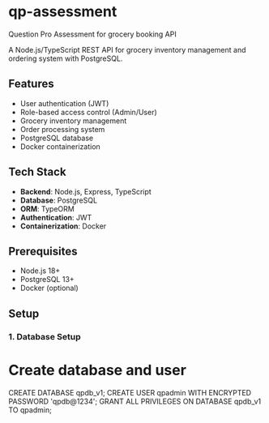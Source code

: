 # qp-assessment
Question Pro Assessment for grocery booking API

A Node.js/TypeScript REST API for grocery inventory management and ordering system with PostgreSQL.

## Features
- User authentication (JWT)
- Role-based access control (Admin/User)
- Grocery inventory management
- Order processing system
- PostgreSQL database
- Docker containerization

## Tech Stack

- **Backend**: Node.js, Express, TypeScript
- **Database**: PostgreSQL
- **ORM**: TypeORM
- **Authentication**: JWT
- **Containerization**: Docker

## Prerequisites
- Node.js 18+
- PostgreSQL 13+
- Docker (optional)

## Setup

### 1. Database Setup

# Create database and user
CREATE DATABASE qpdb_v1;
CREATE USER qpadmin WITH ENCRYPTED PASSWORD 'qpdb@1234';
GRANT ALL PRIVILEGES ON DATABASE qpdb_v1 TO qpadmin;
